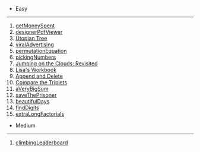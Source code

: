 * Easy
---
1. [getMoneySpent](https://www.hackerrank.com/challenges/electronics-shop/problem?isFullScreen=true)
2. [designerPdfViewer](https://www.hackerrank.com/challenges/designer-pdf-viewer/problem?utm_campaign=challenge-recommendation&utm_medium=email&utm_source=24-hour-campaign)
3. [Utopian Tree](https://www.hackerrank.com/challenges/utopian-tree/problem?h_r=next-challenge&h_v=zen)
4. [viralAdvertising](https://www.hackerrank.com/challenges/strange-advertising/problem?utm_campaign=challenge-recommendation&utm_medium=email&utm_source=24-hour-campaign)
5. [permutationEquation](https://www.hackerrank.com/challenges/permutation-equation/problem?utm_campaign=challenge-recommendation&utm_medium=email&utm_source=24-hour-campaign)
6. [pickingNumbers](https://www.hackerrank.com/challenges/picking-numbers/problem?utm_campaign=challenge-recommendation&utm_medium=email&utm_source=24-hour-campaign)
7. [Jumping on the Clouds: Revisited](https://www.hackerrank.com/challenges/jumping-on-the-clouds-revisited/problem?utm_campaign=challenge-recommendation&utm_medium=email&utm_source=24-hour-campaign)
8. [Lisa's Workbook](https://www.hackerrank.com/challenges/lisa-workbook/problem?utm_campaign=challenge-recommendation&utm_medium=email&utm_source=24-hour-campaign)
9. [Append and Delete](https://www.hackerrank.com/challenges/append-and-delete/problem?utm_campaign=challenge-recommendation&utm_medium=email&utm_source=24-hour-campaign)
10. [Compare the Triplets](https://www.hackerrank.com/challenges/compare-the-triplets/problem?utm_campaign=challenge-recommendation&utm_medium=email&utm_source=7-day-campaign)
11. [aVeryBigSum](https://www.hackerrank.com/challenges/a-very-big-sum/problem?utm_campaign=challenge-recommendation&utm_medium=email&utm_source=60-day-campaign)
12. [saveThePrisoner](https://www.hackerrank.com/challenges/save-the-prisoner/problem?utm_campaign=challenge-recommendation&utm_medium=email&utm_source=24-hour-campaign)
13. [beautifulDays](https://www.hackerrank.com/challenges/beautiful-days-at-the-movies/problem?utm_campaign=challenge-recommendation&utm_medium=email&utm_source=7-day-campaign)
14. [findDigits](https://www.hackerrank.com/challenges/find-digits/problem?utm_campaign=challenge-recommendation&utm_medium=email&utm_source=24-hour-campaign)
15. [extraLongFactorials](https://www.hackerrank.com/challenges/extra-long-factorials/problem?utm_campaign=challenge-recommendation&utm_medium=email&utm_source=24-hour-campaign)
* Medium
--- 
1. [climbingLeaderboard](https://www.hackerrank.com/challenges/climbing-the-leaderboard/problem?isFullScreen=true)